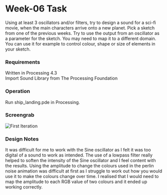 # Week-06 Task
Using at least 3 oscillators and/or filters, try to design a sound for a sci-fi movie, when the main characters arrive onto a new planet.
Pick a sketch from one of the previous weeks. Try to use the output from an oscillator as a parameter for the sketch. You may need to map it to a different domain. You can use it for example to control colour, shape or size of elements in your sketch.

### Requirements
Written in Processing 4.3\
Import Sound Library from The Processing Foundation

### Operation
Run ship_landing.pde in Processing.

### Screengrab
![First Iteration](histogram_screenshot.png)


### Design Notes

It was difficult for me to work with the Sine oscillator as I felt it was too digital of a sound to work as intended. The use of a lowpass filter really helped to soften the intensity of the Sine oscillator and I feel content with the results. 
Using the amplitude to change the colours used in the perlin noise animation was difficult at first as I struggle to work out how you would use it to make the colours change over time. I realised that I would need to map the amplitude to each RGB value of two colours and it ended up working correctly.
